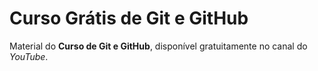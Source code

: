 # Curso Grátis de Git e GitHub
Material do **Curso de Git e GitHub**, disponível gratuitamente no canal do *YouTube*.


